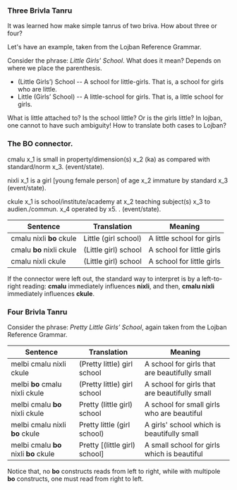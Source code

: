 ### Three Brivla Tanru

It was learned how make simple tanrus of two briva. How about three or four?

Let's have an example, taken from the Lojban Reference Grammar.

Consider the phrase: *Little Girls’ School*. What does it mean? Depends on where we place the parenthesis.
 * (Little Girls’) School  -- A school for little-girls. That is, a school for girls who are little.
 * Little (Girls’ School)  -- A little-school for girls. That is, a little school for girls.

What is little attached to? Is the school little? Or is the girls little?
In lojban, one cannot to have such ambiguity!
How to translate both cases to Lojban?


### The BO connector.

<span class="definition-head">cmalu</span> x_1 is small in property/dimension(s) x_2 (ka) as compared with standard/norm x_3.  (event/state).

<span class="definition-head">nixli</span> x_1 is a girl [young female person] of age x_2 immature by standard x_3  (event/state).

<span class="definition-head">ckule</span> x_1 is school/institute/academy at x_2 teaching subject(s) x_3 to audien./commun. x_4 operated by x5. .  (event/state).


|Sentence|Translation|Meaning|
|--------|-----------|-----------------|
|cmalu nixli **bo** ckule| Little (girl school) | A little school for girls |
|cmalu **bo** nixli ckule| (Little girl) school | A school for little girls |
|cmalu nixli ckule| (Little girl) school | A school for little girls |

If the connector were left out, the standard way to interpret is by a left-to-right reading:
**cmalu** immediately influences **nixli**, and then,
**cmalu nixli** immediately influences **ckule**.


### Four Brivla Tanru
Consider the phrase: *Pretty Little Girls’ School*, again taken from the Lojban Reference Grammar.

|Sentence|Translation|Meaning|
|--------|-----------|-----------------|
|melbi cmalu nixli ckule| (Pretty little) girl school | A school for girls that are beautifully small |
|melbi **bo** cmalu nixli ckule| (Pretty little) girl school | A school for girls that are beautifully small |
|melbi cmalu **bo** nixli ckule| Pretty (little girl) school | A school for small girls who are beautiful|
|melbi cmalu nixli **bo** ckule| Pretty little (girl school) | A girls' school which is beautifully small |
|melbi cmalu **bo** nixli **bo** ckule| Pretty [(little girl) school] | A small school for girls which is beautiful|

Notice that, no **bo** constructs reads from left to right, while with multipole **bo** constructs, one must read from right to left.
